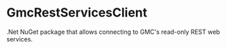 # GmcRestServicesClient
.Net NuGet package that allows connecting to GMC's read-only REST web services. 
